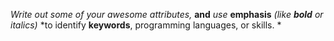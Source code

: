 _Write out some of your awesome attributes,_ __and__ 
*use* **emphasis** 
_(like **bold** or italics)_
*to identify __keywords__, programming languages, or skills. *

